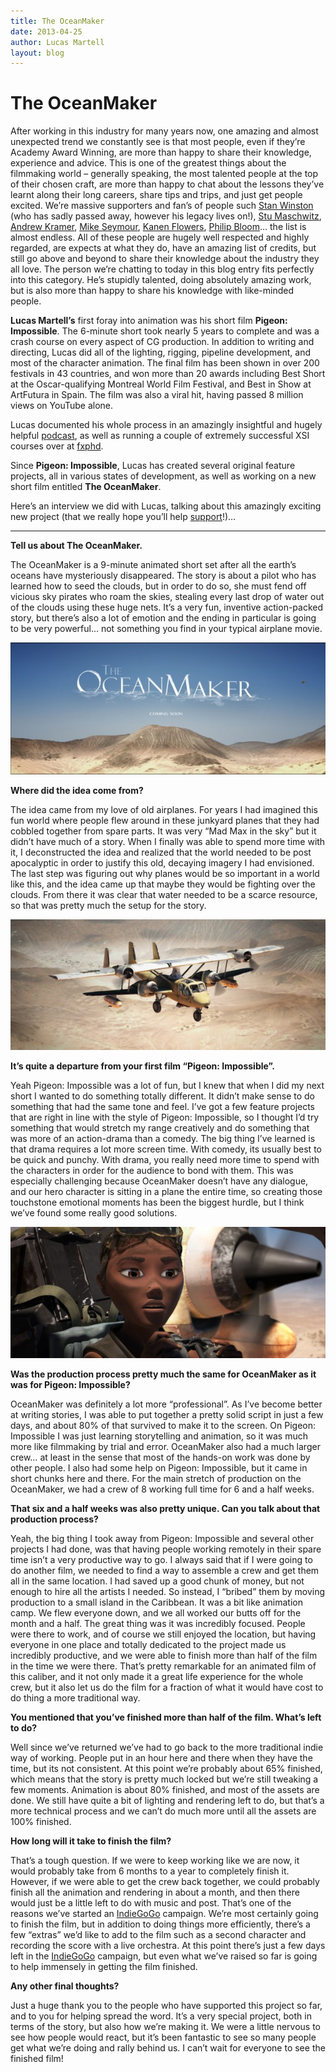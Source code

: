 ```yaml
---
title: The OceanMaker
date: 2013-04-25
author: Lucas Martell
layout: blog
---
```

# The OceanMaker

After working in this industry for many years now, one amazing and almost unexpected trend we constantly see is that most people, even if they’re Academy Award Winning, are more than happy to share their knowledge, experience and advice. This is one of the greatest things about the filmmaking world – generally speaking, the most talented people at the top of their chosen craft, are more than happy to chat about the lessons they’ve learnt along their long careers, share tips and trips, and just get people excited. We’re massive supporters and fan’s of people such [Stan Winston](https://www.stanwinstonschool.com/) (who has sadly passed away, however his legacy lives on!), [Stu Maschwitz](http://prolost.com/), [Andrew Kramer](http://www.videocopilot.net/), [Mike Seymour](http://www.fxphd.com/), [Kanen Flowers](http://www.scruffy.tv/), [Philip Bloom](http://philipbloom.net/)… the list is almost endless. All of these people are hugely well respected and highly regarded, are expects at what they do, have an amazing list of credits, but still go above and beyond to share their knowledge about the industry they all love. The person we’re chatting to today in this blog entry fits perfectly into this category. He’s stupidly talented, doing absolutely amazing work, but is also more than happy to share his knowledge with like-minded people.

**Lucas Martell’s** first foray into animation was his short film **Pigeon: Impossible**. The 6-minute short took nearly 5 years to complete and was a crash course on every aspect of CG production. In addition to writing and directing, Lucas did all of the lighting, rigging, pipeline development, and most of the character animation. The final film has been shown in over 200 festivals in 43 countries, and won more than 20 awards including Best Short at the Oscar-qualifying Montreal World Film Festival, and Best in Show at ArtFutura in Spain. The film was also a viral hit, having passed 8 million views on YouTube alone.

Lucas documented his whole process in an amazingly insightful and hugely helpful [podcast](http://www.pigeonimpossible.com/podcast/), as well as running a couple of extremely successful XSI courses over at [fxphd](http://fxphd.com).

Since **Pigeon: Impossible**, Lucas has created several original feature projects, all in various states of development, as well as working on a new short film entitled **The OceanMaker**.

Here’s an interview we did with Lucas, talking about this amazingly exciting new project (that we really hope you’ll help [support](http://www.indiegogo.com/projects/the-oceanmaker-animated-short-film/x/294963)!)…

---

**Tell us about The OceanMaker.**

The OceanMaker is a 9-minute animated short set after all the earth’s oceans have mysteriously disappeared. The story is about a pilot who has learned how to seed the clouds, but in order to do so, she must fend off vicious sky pirates who roam the skies, stealing every last drop of water out of the clouds using these huge nets. It’s a very fun, inventive action-packed story, but there’s also a lot of emotion and the ending in particular is going to be very powerful… not something you find in your typical airplane movie.

![OceanMakerAnnouncement](/static/blog/04-OceanMakerAnnouncement-590x247.jpg)

**Where did the idea come from?**

The idea came from my love of old airplanes. For years I had imagined this fun world where people flew around in these junkyard planes that they had cobbled together from spare parts. It was very “Mad Max in the sky” but it didn’t have much of a story. When I finally was able to spend more time with it, I deconstructed the idea and realized that the world needed to be post apocalyptic in order to justify this old, decaying imagery I had envisioned. The last step was figuring out why planes would be so important in a world like this, and the idea came up that maybe they would be fighting over the clouds. From there it was clear that water needed to be a scarce resource, so that was pretty much the setup for the story.

![FugDuck](/static/blog/04-FugDuck-590x245.jpg)

**It’s quite a departure from your first film “Pigeon: Impossible”.**

Yeah Pigeon: Impossible was a lot of fun, but I knew that when I did my next short I wanted to do something totally different. It didn’t make sense to do something that had the same tone and feel. I’ve got a few feature projects that are right in line with the style of Pigeon: Impossible, so I thought I’d try something that would stretch my range creatively and do something that was more of an action-drama than a comedy. The big thing I’ve learned is that drama requires a lot more screen time. With comedy, its usually best to be quick and punchy. With drama, you really need more time to spend with the characters in order for the audience to bond with them. This was especially challenging because OceanMaker doesn’t have any dialogue, and our hero character is sitting in a plane the entire time, so creating those touchstone emotional moments has been the biggest hurdle, but I think we’ve found some really good solutions.

![KatrinaCU_OriginalColor](/static/blog/04-KatrinaCU_OriginalColor-590x245.jpg)

**Was the production process pretty much the same for OceanMaker as it was for Pigeon: Impossible?**

OceanMaker was definitely a lot more “professional”. As I’ve become better at writing stories, I was able to put together a pretty solid script in just a few days, and about 80% of that survived to make it to the screen. On Pigeon: Impossible I was just learning storytelling and animation, so it was much more like filmmaking by trial and error. OceanMaker also had a much larger crew… at least in the sense that most of the hands-on work was done by other people. I also had some help on Pigeon: Impossible, but it came in short chunks here and there. For the main stretch of production on the OceanMaker, we had a crew of 8 working full time for 6 and a half weeks.

**That six and a half weeks was also pretty unique. Can you talk about that production process?**

Yeah, the big thing I took away from Pigeon: Impossible and several other projects I had done, was that having people working remotely in their spare time isn’t a very productive way to go. I always said that if I were going to do another film, we needed to find a way to assemble a crew and get them all in the same location. I had saved up a good chunk of money, but not enough to hire all the artists I needed. So instead, I “bribed” them by moving production to a small island in the Caribbean. It was a bit like animation camp. We flew everyone down, and we all worked our butts off for the month and a half. The great thing was it was incredibly focused. People were there to work, and of course we still enjoyed the location, but having everyone in one place and totally dedicated to the project made us incredibly productive, and we were able to finish more than half of the film in the time we were there. That’s pretty remarkable for an animated film of this caliber, and it not only made it a great life experience for the whole crew, but it also let us do the film for a fraction of what it would have cost to do thing a more traditional way.

**You mentioned that you’ve finished more than half of the film. What’s left to do?**

Well since we’ve returned we’ve had to go back to the more traditional indie way of working. People put in an hour here and there when they have the time, but its not consistent. At this point we’re probably about 65% finished, which means that the story is pretty much locked but we’re still tweaking a few moments. Animation is about 80% finished, and most of the assets are done. We still have quite a bit of lighting and rendering left to do, but that’s a more technical process and we can’t do much more until all the assets are 100% finished.

**How long will it take to finish the film?**

That’s a tough question. If we were to keep working like we are now, it would probably take from 6 months to a year to completely finish it. However, if we were able to get the crew back together, we could probably finish all the animation and rendering in about a month, and then there would just be a little left to do with music and post. That’s one of the reasons we’ve started an [IndieGoGo](http://www.indiegogo.com/projects/the-oceanmaker-animated-short-film/x/294963) campaign. We’re most certainly going to finish the film, but in addition to doing things more efficiently, there’s a few “extras” we’d like to add to the film such as a second character and recording the score with a live orchestra. At this point there’s just a few days left in the [IndieGoGo](http://www.indiegogo.com/projects/the-oceanmaker-animated-short-film/x/294963) campaign, but even what we’ve raised so far is going to help immensely in getting the film finished.

**Any other final thoughts?**

Just a huge thank you to the people who have supported this project so far, and to you for helping spread the word. It’s a very special project, both in terms of the story, but also how we’re making it. We were a little nervous to see how people would react, but it’s been fantastic to see so many people get what we’re doing and rally behind us. I can’t wait for everyone to see the finished film!